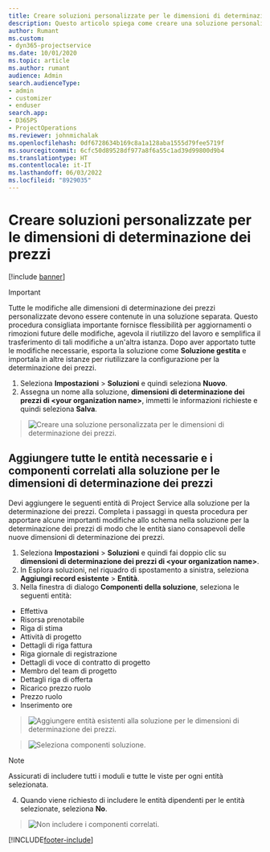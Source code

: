 ```yaml
---
title: Creare soluzioni personalizzate per le dimensioni di determinazione dei prezzi
description: Questo articolo spiega come creare una soluzione personalizzata per la creazione di dimensioni di determinazione dei prezzi personalizzate.
author: Rumant
ms.custom:
- dyn365-projectservice
ms.date: 10/01/2020
ms.topic: article
ms.author: rumant
audience: Admin
search.audienceType:
- admin
- customizer
- enduser
search.app:
- D365PS
- ProjectOperations
ms.reviewer: johnmichalak
ms.openlocfilehash: 0df6728634b169c8a1a128aba1555d79fee5719f
ms.sourcegitcommit: 6cfc50d89528df977a8f6a55c1ad39d99800d9b4
ms.translationtype: HT
ms.contentlocale: it-IT
ms.lasthandoff: 06/03/2022
ms.locfileid: "8929035"
---
```

# <a name="create-custom-solutions-for-pricing-dimensions"></a>Creare soluzioni personalizzate per le dimensioni di determinazione dei prezzi

[!include [banner](../includes/psa-now-project-operations.md)]

> [!IMPORTANT]
> Tutte le modifiche alle dimensioni di determinazione dei prezzi personalizzate devono essere contenute in una soluzione separata. Questo procedura consigliata importante fornisce flessibilità per aggiornamenti o rimozioni future delle modifiche, agevola il riutilizzo del lavoro e semplifica il trasferimento di tali modifiche a un'altra istanza. Dopo aver apportato tutte le modifiche necessarie, esporta la soluzione come **Soluzione gestita** e importala in altre istanze per riutilizzare la configurazione per la determinazione dei prezzi.

1. Seleziona **Impostazioni** > **Soluzioni** e quindi seleziona **Nuovo**. 
2. Assegna un nome alla soluzione, **dimensioni di determinazione dei prezzi di \<your organization name>**, immetti le informazioni richieste e quindi seleziona **Salva**.

> ![Creare una soluzione personalizzata per le dimensioni di determinazione dei prezzi.](media/Creation-of-custom-pricing-dimension-solution.PNG)
  
## <a name="add-all-required-entities-and-related-components-to-the-pricing-dimension-solution"></a>Aggiungere tutte le entità necessarie e i componenti correlati alla soluzione per le dimensioni di determinazione dei prezzi
Devi aggiungere le seguenti entità di Project Service alla soluzione per la determinazione dei prezzi. Completa i passaggi in questa procedura per apportare alcune importanti modifiche allo schema nella soluzione per la determinazione dei prezzi di modo che le entità siano consapevoli delle nuove dimensioni di determinazione dei prezzi.

1. Seleziona **Impostazioni** > **Soluzioni** e quindi fai doppio clic su **dimensioni di determinazione dei prezzi di \<your organization name>**. 
2. In Esplora soluzioni, nel riquadro di spostamento a sinistra, seleziona **Aggiungi record esistente** > **Entità**.
3. Nella finestra di dialogo **Componenti della soluzione**, seleziona le seguenti entità:

- Effettiva
- Risorsa prenotabile
- Riga di stima
- Attività di progetto
- Dettagli di riga fattura
- Riga giornale di registrazione
- Dettagli di voce di contratto di progetto
- Membro del team di progetto
- Dettagli riga di offerta
- Ricarico prezzo ruolo
- Prezzo ruolo 
- Inserimento ore 

> ![Aggiungere entità esistenti alla soluzione per le dimensioni di determinazione dei prezzi.](media/Existing-entities-to-PD-solution.png)

> ![Seleziona componenti soluzione.](media/Dimension-Components.png)

> [!NOTE]
> Assicurati di includere tutti i moduli e tutte le viste per ogni entità selezionata.

4. Quando viene richiesto di includere le entità dipendenti per le entità selezionate, seleziona **No**.

> ![Non includere i componenti correlati.](media/Do-not-include-required.png)




[!INCLUDE[footer-include](../includes/footer-banner.md)]
